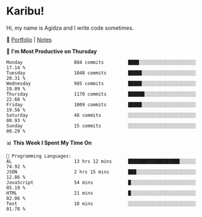 # Karibu!
Hi, my name is Agidza and I write code sometimes.

🫧 [Portfolio](https://lynnagidza.github.io/) | [Notes](https://medium.com/me/stories/public)

<!--START_SECTION:waka-->
📅 **I'm Most Productive on Thursday** 

```text
Monday                   884 commits         ████░░░░░░░░░░░░░░░░░░░░░   17.14 % 
Tuesday                  1048 commits        █████░░░░░░░░░░░░░░░░░░░░   20.31 % 
Wednesday                985 commits         █████░░░░░░░░░░░░░░░░░░░░   19.09 % 
Thursday                 1170 commits        ██████░░░░░░░░░░░░░░░░░░░   22.68 % 
Friday                   1009 commits        █████░░░░░░░░░░░░░░░░░░░░   19.56 % 
Saturday                 48 commits          ░░░░░░░░░░░░░░░░░░░░░░░░░   00.93 % 
Sunday                   15 commits          ░░░░░░░░░░░░░░░░░░░░░░░░░   00.29 % 
```


📊 **This Week I Spent My Time On** 

```text
💬 Programming Languages: 
AL                       13 hrs 12 mins      ███████████████████░░░░░░   74.92 % 
JSON                     2 hrs 15 mins       ███░░░░░░░░░░░░░░░░░░░░░░   12.86 % 
JavaScript               54 mins             █░░░░░░░░░░░░░░░░░░░░░░░░   05.19 % 
HTML                     21 mins             █░░░░░░░░░░░░░░░░░░░░░░░░   02.06 % 
Text                     18 mins             ░░░░░░░░░░░░░░░░░░░░░░░░░   01.78 % 
```


<!--END_SECTION:waka-->
<!--#### 💟 **Digital Swag**
[![@agidza's Holopin board](https://holopin.me/agidza)](https://holopin.io/@agidza)

